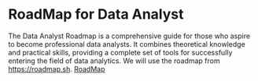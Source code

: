 # RoadMap for Data Analyst
The Data Analyst Roadmap is a comprehensive guide for those who aspire to become professional data analysts. It combines theoretical knowledge and practical skills, providing a complete set of tools for successfully entering the field of data analytics. We will use the roadmap from https://roadmap.sh.
[RoadMap](https://github.com/MaksymYakushev/Acccenture-Data-Analysis-Report/blob/main/Task4/accenture.pdf)  
